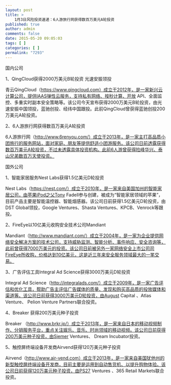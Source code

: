 ```yaml
---
layout: post
title: >
    1月3日风险投资速递：6人游旅行网获得数百万美元A轮投资
published: true
author: admin
comments: false
date: 2015-05-20 09:05:03
tags: [ ]
categories: [ ]
permalink: "7293"
---
```



国内公司

1、QingCloud获得2000万美元B轮投资 光速安振领投

青云QingCloud（https://www.qingcloud.com）成立于2012年，是一家新兴云计算公司，提供IAAS弹性云服务，支持私有网络、按秒计算、开放 API、全面监控、多重实时副本安全策略等。该公司今天宣布获得2000万美元B轮投资，由光速安振中国领投，蓝驰创投、经纬中国跟投。此前QingCloud曾获得蓝驰创投200万美元A轮投资。

2、6人游旅行网获得数百万美元A轮投资

6人游旅行网（http://www.6renyou.com/）成立于2013年，是一家主打高品质小团旅行的服务网站，面对家庭、朋友等提供舒适小团游服务。该公司日前透露获得数百万美元A轮投资，不过未透露具体投资机构。此前6人游曾获得险峰华兴、泰山兄弟数百万天使投资。

国外公司

1、智能家居服务Nest Labs获得1.5亿美元D轮投资

Nest Labs（https://nest.com/）成立于2010年，是一家来自美国加州的智能家居公司，由苹果iPod之父Tony Fadell参与创建，被成为“智能家居领域的苹果”，目前产品主要是智能温控器、智能烟感器。该公司日前获得1.5亿美元D轮投资，由DST Global领投，Google Ventures、Shasta Ventures、KPCB、Venrock等跟投。

2、FireEye以10亿美元收购安全技术公司Mandiant

Mandiant（http://www.mandiant.com/）成立于2004年，是一家为企业提供网络安全解决方案的技术公司，支持威胁监测、智能分析、事件响应、安全咨询等，此前曾获得7000万美元的投资。该公司日前被另外一家网络安全上市公司司FireEye所收购，价格达到10亿美元，这是近三年来安全服务领域最大的一笔交易。

3、广告评估工具Integral Ad Science获得3000万美元D轮投资

Integral Ad Science（http://integralads.com/）成立于2009年，是一家广告评估和优化工具，帮助广告主评估广告媒体的质量、发现和购买高品质的投放媒体和渠道等。该公司日前获得3000万美元D轮投资，由August Capital 、Atlas Venture、 Pelion Venture Partners联合投资。

4、Breaker 获得200万美元种子投资

Breaker （http://www.brkr.jp/）成立于2013年，是一家来自日本的移动视频制作、分销服务平台，重点关注娱乐、音乐、时尚领域的移动视频。该公司日前获得200万美元种子投资，由Siemer Ventures、 Dream Incubator投资。

5、触控屏终端设备开发商Airvend获得120万美元种子投资

Airvend（http://www.air-vend.com）成立于2013年，是一家来自美国犹他州的新型触控屏终端设备开发商，目前主要是运用到自动售货机、以提升购物体验。该公司日前获得120万美元种子投资，由PS27 Ventures 、365 Retail Markets联合投资。